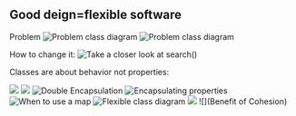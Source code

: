 ## Good deign=flexible software

Problem 
![Problem class diagram](./pics/ProbelmClass1.PNG)
![Problem class diagram](./pics/ProbelmClass2.PNG)

How to change it:
![Take a closer look at search()](./pics/SearchMethod.PNG)

Classes are about behavior not properties:

![](./pics/Behavior.PNG)
![](./pics/OOPrinciple.PNG)
![Double Encapsulation](./pics/DoubleEncapsulation.PNG)
![Encapsulating properties](./pics/EncapsulateProperties.PNG)
![When to use a map](./pics/WhenToUseMap.PNG)
![Flexible class diagram](./pics/FlexibleDiagram.PNG)
![](./pics/BenefitsOfTheChange.PNG)
![](Benefit of Cohesion)
